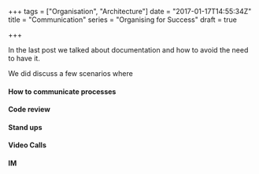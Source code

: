 +++
tags = ["Organisation", "Architecture"]
date = "2017-01-17T14:55:34Z"
title = "Communication"
series = "Organising for Success"
draft = true

+++

In the last post we talked about documentation and how to avoid the need to have it.

We did discuss a few scenarios where 


#### How to communicate processes


#### Code review


#### Stand ups


#### Video Calls


#### IM
